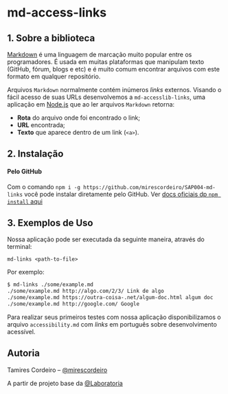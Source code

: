 # md-access-links

## 1. Sobre a biblioteca

[Markdown](https://pt.wikipedia.org/wiki/Markdown) é uma linguagem de marcação
muito popular entre os programadores. É usada em muitas plataformas que
manipulam texto (GitHub, fórum, blogs e etc) e é muito comum encontrar arquivos
com este formato em qualquer repositório.

Arquivos `Markdown` normalmente contém inúmeros _links_ externos.
Visando o fácil acesso de suas URLs desenvolvemos a `md-accesslib-links`, uma aplicação em 
[Node.js](https://nodejs.org/) que ao ler arquivos `Markdown` retorna: 

* **Rota** do arquivo onde foi encontrado o link;
* **URL** encontrada;
* **Texto** que aparece dentro de um link (`<a>`).

## 2. Instalação

#### Pelo GitHub

Com o comando `npm i -g https://github.com/mirescordeiro/SAP004-md-links` você pode instalar diretamente
pelo GitHub. Ver [docs oficiais dp `npm install` aqui](https://docs.npmjs.com/cli/install)

## 3. Exemplos de Uso

Nossa aplicação pode ser executada da seguinte maneira, através do terminal:

`md-links <path-to-file>`

Por exemplo:

```sh
$ md-links ./some/example.md
./some/example.md http://algo.com/2/3/ Link de algo
./some/example.md https://outra-coisa-.net/algum-doc.html algum doc
./some/example.md http://google.com/ Google
```

Para realizar seus primeiros testes com nossa aplicação disponibilizamos o arquivo `accessibility.md`
com _links_ em português sobre desenvolvimento acessível.

## Autoria

Tamires Cordeiro – [@mirescordeiro](https://twitter.com/mirescordeiro)

A partir de projeto base da [@Laboratoria](https://github.com/Laboratoria)
